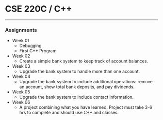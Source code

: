 # CSE 220C / C++
---
### Assignments
- Week 01
    - Debugging
    - First C++ Program
- Week 02
    - Create a simple bank system to keep track of account balances.
- Week 03
    - Upgrade the bank system to handle more than one account.
- Week 04
    - Upgrade the bank system to include additional operations: remove an account, show total bank deposits, and pay dividends.
- Week 05
    - Upgrade the bank system to include contact information.
- Week 06
    - A project combining what you have learned. Project must take 3-6 hrs to complete and should use C++ and classes.
 
